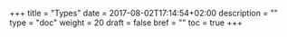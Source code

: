 +++
title = "Types"
date = 2017-08-02T17:14:54+02:00
description = ""
type = "doc"
weight = 20
draft = false
bref = ""
toc = true
+++
